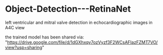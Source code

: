# Object-Detection---RetinaNet
left ventricular and mitral valve detection in echocardiographic images in A4C view


the trained model has been shared via:  "https://drive.google.com/file/d/1dGXhxqy7ozVyzf3F2WCsAFIazFZMT7VO/view?usp=sharing"
